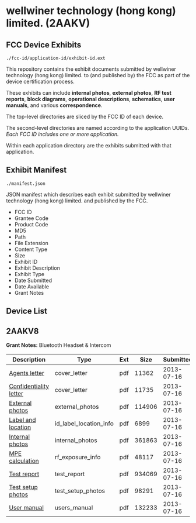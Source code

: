 # wellwiner technology (hong kong) limited. (2AAKV)
## FCC Device Exhibits

```
./fcc-id/application-id/exhibit-id.ext
```

This repository contains the exhibit documents submitted by wellwiner technology (hong kong) limited. to (and published by) the FCC as part of the device certification process.

These exhibits can include **internal photos**, **external photos**, **RF test reports**, **block diagrams**, **operational descriptions**, **schematics**, **user manuals**, and various **correspondence**.

The top-level directories are sliced by the FCC ID of each device.

The second-level directories are named according to the application UUIDs. *Each FCC ID includes one or more application.*

Within each application directory are the exhibits submitted with that application. 

## Exhibit Manifest

```
./manifest.json
```

JSON manifest which describes each exhibit submitted by wellwiner technology (hong kong) limited. and published by the FCC.

- FCC ID
- Grantee Code
- Product Code
- MD5
- Path
- File Extension
- Content Type
- Size
- Exhibit ID
- Exhibit Description
- Exhibit Type
- Date Submitted
- Date Available
- Grant Notes

## Device List
## 2AAKV8
**Grant Notes:** Bluetooth Headset & Intercom

| Description | Type | Ext | Size | Submitted | Available |
| ----------- | ---- | --- | ---- | --------- | --------- |
| [Agents letter](2AAKV8/4e64c61e0c7aa6968959b8204d9936fc/2017287.pdf) | cover_letter | pdf | 11362 | 2013-07-16 | 2013-07-16 |
| [Confidentiality letter](2AAKV8/4e64c61e0c7aa6968959b8204d9936fc/2017288.pdf) | cover_letter | pdf | 11735 | 2013-07-16 | 2013-07-16 |
| [External photos](2AAKV8/4e64c61e0c7aa6968959b8204d9936fc/2017278.pdf) | external_photos | pdf | 114906 | 2013-07-16 | 2013-07-16 |
| [Label and location](2AAKV8/4e64c61e0c7aa6968959b8204d9936fc/2017277.pdf) | id_label_location_info | pdf | 6899 | 2013-07-16 | 2013-07-16 |
| [Internal photos](2AAKV8/4e64c61e0c7aa6968959b8204d9936fc/2017284.pdf) | internal_photos | pdf | 361863 | 2013-07-16 | 2013-07-16 |
| [MPE calculation](2AAKV8/4e64c61e0c7aa6968959b8204d9936fc/2017285.pdf) | rf_exposure_info | pdf | 48117 | 2013-07-16 | 2013-07-16 |
| [Test report](2AAKV8/4e64c61e0c7aa6968959b8204d9936fc/2017281.pdf) | test_report | pdf | 934069 | 2013-07-16 | 2013-07-16 |
| [Test setup photos](2AAKV8/4e64c61e0c7aa6968959b8204d9936fc/2017282.pdf) | test_setup_photos | pdf | 98291 | 2013-07-16 | 2013-07-16 |
| [User manual](2AAKV8/4e64c61e0c7aa6968959b8204d9936fc/2017283.pdf) | users_manual | pdf | 132233 | 2013-07-16 | 2013-07-16 |
